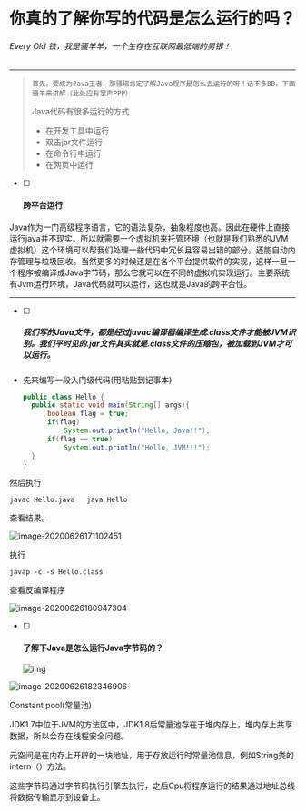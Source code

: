 # 你真的了解你写的代码是怎么运行的吗？

###### Every Old 铁，我是骚羊羊，一个生存在互联网最低端的男银！

------

> `首先，要成为Java王者，那骚瑞肯定了解Java程序是怎么去运行的呀！话不多BB，下面骚羊来讲解（此处应有掌声PPP）` 
>
> Java代码有很多运行的方式
>
> - 在开发工具中运行
> - 双击jar文件运行
> - 在命令行中运行
> - 在网页中运行

- [ ] #### 跨平台运行


Java作为一门高级程序语言，它的语法复杂，抽象程度也高。因此在硬件上直接运行java并不现实。所以就需要一个虚拟机来托管环境（也就是我们熟悉的JVM虚拟机）这个环境可以帮我们处理一些代码中冗长且容易出错的部分。还能自动内存管理与垃圾回收。当然更多的时候还是在各个平台提供软件的实现，这样一旦一个程序被编译成Java字节码，那么它就可以在不同的虚拟机实现运行。主要系统有Jvm运行环境，Java代码就可以运行，这也就是Java的跨平台性。

------

- [ ] ##### 我们写的Java文件，都是经过javac编译器编译生成.class文件才能被JVM识别。我们平时见的.jar文件其实就是.class文件的压缩包，被加载到JVM才可以运行。

- 先来编写一段入门级代码(用粘贴到记事本)

  ```java
  public class Hello {
  	public static void main(String[] args){
  		boolean flag = true;
  		if(flag)
  			System.out.println("Hello, Java!!");
  		if(flag == true)
  			System.out.println("Hello, JVM!!!");
  	}
  }
  ```

然后执行

```shell
javac Hello.java   java Hello
```

查看结果。

![image-20200626171102451](D:\Work\Young\img\image-20200626171102451.png)

执行 

```shell
javap -c -s Hello.class
```

查看反编译程序

![image-20200626180947304](D:\Work\Young\img\image-20200626180947304.png)



- [ ] #### 了解下Java是怎么运行Java字节码的？

  ![img](D:\Work\Young\img\webp.png)

  [^记小本本]: .java文件通过javac编译为.class文件经过类加载、执行引擎、运行数据区以及垃圾回收器

  

![image-20200626182346906](D:\Work\Young\img\image-20200626182346906.png)

Constant pool(常量池)

JDK1.7中位于JVM的方法区中，JDK1.8后常量池存在于堆内存上，堆内存上共享数据，所以会存在线程安全问题。

元空间是在内存上开辟的一块地址，用于存放运行时常量池信息，例如String类的intern（）方法。



这些字节码通过字节码执行引擎去执行，之后Cpu将程序运行的结果通过地址总线将数据传输显示到设备上。